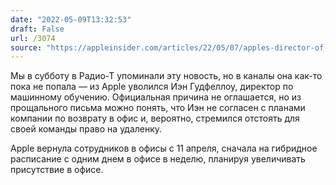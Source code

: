 ```yaml
---
date: "2022-05-09T13:32:53"
draft: False
url: /3074
source: "https://appleinsider.com/articles/22/05/07/apples-director-of-machine-learning-exits-over-return-to-office-policy"
---
```


Мы в субботу в Радио-Т упоминали эту новость, но в каналы она как-то пока не попала — из Apple уволился Иэн Гудфеллоу, директор по машинному обучению. Официальная причина не оглашается, но из прощального письма можно понять, что Иэн не согласен с планами компании по возврату в офис и, вероятно, стремился отстоять для своей команды право на удаленку.

Apple вернула сотрудников в офисы с 11 апреля, сначала на гибридное расписание с одним днем в офисе в неделю, планируя увеличивать присутствие в офисе.
